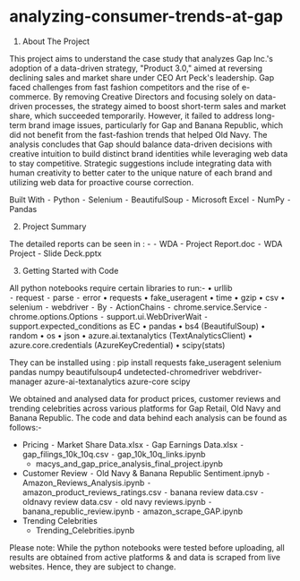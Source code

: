 # analyzing-consumer-trends-at-gap
1. About The Project
	
This project aims to understand the case study that analyzes Gap Inc.'s adoption of a data-driven strategy, "Product 3.0," aimed at reversing declining sales and market share under CEO Art Peck's leadership. Gap faced challenges from fast fashion competitors and the rise of e-commerce. By removing Creative Directors and focusing solely on data-driven processes, the strategy aimed to boost short-term sales and market share, which succeeded temporarily. However, it failed to address long-term brand image issues, particularly for Gap and Banana Republic, which did not benefit from the fast-fashion trends that helped Old Navy. The analysis concludes that Gap should balance data-driven decisions with creative intuition to build distinct brand identities while leveraging web data to stay competitive. Strategic suggestions include integrating data with human creativity to better cater to the unique nature of each brand and utilizing web data for proactive course correction.
		
Built With
	⁃	Python
	⁃	Selenium
	⁃	BeautifulSoup
	⁃	Microsoft Excel
	⁃	NumPy
	⁃	Pandas

2. Project Summary

The detailed reports can be seen in : - 
	⁃	WDA - Project Report.doc
	⁃	WDA Project - Slide Deck.pptx

3. Getting Started with Code

All python notebooks require certain libraries to run:-
	•	urllib	
		⁃	request
		⁃	parse
		⁃	error
	•	requests
	•	fake_useragent
	•	time
	•	gzip
	•	csv
	•	selenium
	⁃	webdriver
		⁃	By
		⁃	ActionChains
		⁃	chrome.service.Service
		⁃	chrome.options.Options
		⁃	support.ui.WebDriverWait
		⁃	support.expected_conditions as EC
	•	pandas
	•	bs4 (BeautifulSoup)
	•	random
	•	os
	•	json
	•	azure.ai.textanalytics (TextAnalyticsClient)
	•	azure.core.credentials (AzureKeyCredential)
	•	scipy(stats)

They can be installed using : pip install requests fake_useragent selenium pandas numpy beautifulsoup4 undetected-chromedriver webdriver-manager azure-ai-textanalytics azure-core scipy

We obtained and analysed data for product prices, customer reviews and trending celebrities across various platforms for Gap Retail, Old Navy and Banana Republic. The code and data behind each analysis can be found as follows:-
- Pricing 
	⁃	Market Share Data.xIsx
	⁃	Gap Earnings Data.xlsx
	⁃	gap_filings_10k_10q.csv
	⁃	gap_10k_10q_links.ipynb
	-	macys_and_gap_price_analysis_final_project.ipynb
- Customer Review 
	⁃	Old Navy & Banana Republic Sentiment.ipnyb
	⁃	Amazon_Reviews_Analysis.ipynb
	⁃	amazon_product_reviews_ratings.csv
	⁃	banana review data.csv
	⁃	oldnavy review data.csv
	⁃	old navy reviews.ipynb
	⁃	banana_republic_review.ipynb
	⁃	amazon_scrape_GAP.ipynb 	
- Trending Celebrities 
	-	Trending_Celebrities.ipynb


Please note: While the python notebooks were tested before uploading, all results are obtained from active platforms & and data is scraped from live websites. Hence, they are subject to change.

